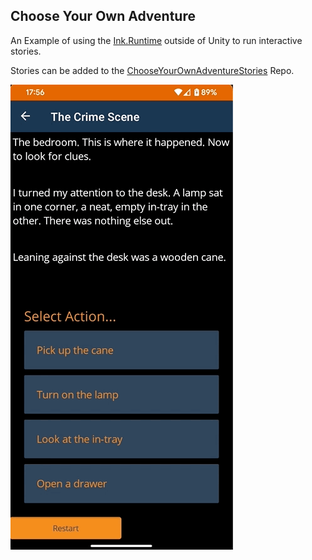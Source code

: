 ## Choose Your Own Adventure

An Example of using the [Ink.Runtime](https://github.com/inkle/ink) outside of Unity to run interactive stories.

Stories can be added to the [ChooseYourOwnAdventureStories](https://github.com/infinitespace-studios/ChooseYourOwnAdventureStories) Repo.

![Example of App Running](Images/ChooseYourOwnAdventure.gif)